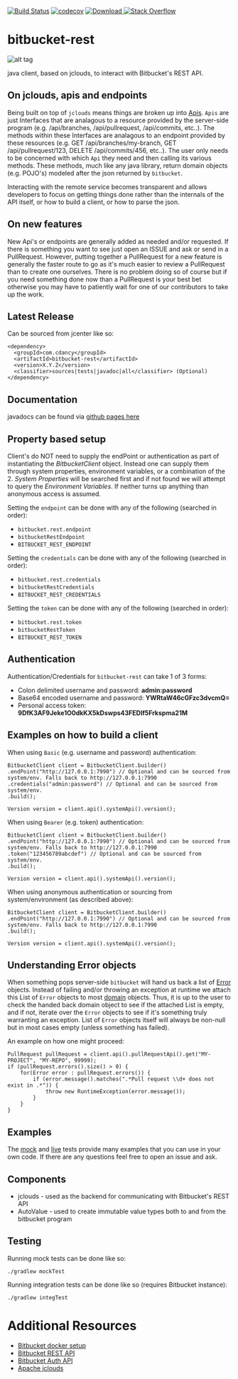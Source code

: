 
[![Build Status](https://travis-ci.org/cdancy/bitbucket-rest.svg?branch=master)](https://travis-ci.org/cdancy/bitbucket-rest)
[![codecov](https://codecov.io/gh/cdancy/bitbucket-rest/branch/master/graph/badge.svg)](https://codecov.io/gh/cdancy/bitbucket-rest)
[![Download](https://api.bintray.com/packages/cdancy/java-libraries/bitbucket-rest/images/download.svg) ](https://bintray.com/cdancy/java-libraries/bitbucket-rest/_latestVersion)
[![Stack Overflow](https://img.shields.io/badge/stack%20overflow-bitbucket&#8211;rest-4183C4.svg)](https://stackoverflow.com/questions/tagged/bitbucket+rest)

# bitbucket-rest
![alt tag](https://wac-cdn.atlassian.com/dam/jcr:e2a6f06f-b3d5-4002-aed3-73539c56a2eb/bitbucket_rgb_blue.png?cdnVersion=cm)

java client, based on jclouds, to interact with Bitbucket's REST API. 


## On jclouds, apis and endpoints
Being built on top of `jclouds` means things are broken up into [Apis](https://github.com/cdancy/bitbucket-rest/tree/master/src/main/java/com/cdancy/bitbucket/rest/features). 
`Apis` are just Interfaces that are analagous to a resource provided by the server-side program (e.g. /api/branches, /api/pullrequest, /api/commits, etc..). 
The methods within these Interfaces are analagous to an endpoint provided by these resources (e.g. GET /api/branches/my-branch, GET /api/pullrequest/123, DELETE /api/commits/456, etc..). 
The user only needs to be concerned with which `Api` they need and then calling its various methods. These methods, much like any java library, return domain objects 
(e.g. POJO's) modeled after the json returned by `bitbucket`. 

Interacting with the remote service becomes transparent and allows developers to focus on getting
things done rather than the internals of the API itself, or how to build a client, or how to parse the json. 

## On new features

New Api's or endpoints are generally added as needed and/or requested. If there is something you want
to see just open an ISSUE and ask or send in a PullRequest. However, putting together a PullRequest
for a new feature is generally the faster route to go as it's much easier to review a PullRequest
than to create one ourselves. There is no problem doing so of course but if you need something done
now than a PullRequest is your best bet otherwise you may have to patiently wait for one of our
contributors to take up the work.

## Latest Release

Can be sourced from jcenter like so:

    <dependency>
      <groupId>com.cdancy</groupId>
      <artifactId>bitbucket-rest</artifactId>
      <version>X.Y.Z</version>
      <classifier>sources|tests|javadoc|all</classifier> (Optional)
    </dependency>
	
## Documentation

javadocs can be found via [github pages here](http://cdancy.github.io/bitbucket-rest/docs/javadoc/)

## Property based setup

Client's do NOT need to supply the endPoint or authentication as part of instantiating the
_BitbucketClient_ object. Instead one can supply them through system properties, environment
variables, or a combination of the 2. _System Properties_ will be searched first and if not
found we will attempt to query the _Environment Variables_. If neither turns up anything
than anonymous access is assumed.

Setting the `endpoint` can be done with any of the following (searched in order):

- `bitbucket.rest.endpoint`
- `bitbucketRestEndpoint`
- `BITBUCKET_REST_ENDPOINT`

Setting the `credentials` can be done with any of the following (searched in order):

- `bitbucket.rest.credentials`
- `bitbucketRestCredentials`
- `BITBUCKET_REST_CREDENTIALS`

Setting the `token` can be done with any of the following (searched in order):

- `bitbucket.rest.token`
- `bitbucketRestToken`
- `BITBUCKET_REST_TOKEN`

## Authentication

Authentication/Credentials for `bitbucket-rest` can take 1 of 3 forms:

- Colon delimited username and password: __admin:password__
- Base64 encoded username and password: __YWRtaW46cGFzc3dvcmQ=__
- Personal access token: __9DfK3AF9Jeke1O0dkKX5kDswps43FEDlf5Frkspma21M__

## Examples on how to build a client

When using `Basic` (e.g. username and password) authentication:

    BitbucketClient client = BitbucketClient.builder()
    .endPoint("http://127.0.0.1:7990") // Optional and can be sourced from system/env. Falls back to http://127.0.0.1:7990
    .credentials("admin:password") // Optional and can be sourced from system/env.
    .build();

    Version version = client.api().systemApi().version();

When using `Bearer` (e.g. token) authentication:

    BitbucketClient client = BitbucketClient.builder()
    .endPoint("http://127.0.0.1:7990") // Optional and can be sourced from system/env. Falls back to http://127.0.0.1:7990
    .token("123456789abcdef") // Optional and can be sourced from system/env.
    .build();

    Version version = client.api().systemApi().version();

When using anonymous authentication or sourcing from system/environment (as described above):

    BitbucketClient client = BitbucketClient.builder()
    .endPoint("http://127.0.0.1:7990") // Optional and can be sourced from system/env. Falls back to http://127.0.0.1:7990
    .build();

    Version version = client.api().systemApi().version();

## Understanding Error objects

When something pops server-side `bitbucket` will hand us back a list of [Error](https://github.com/cdancy/bitbucket-rest/blob/master/src/main/java/com/cdancy/bitbucket/rest/error/Error.java) objects. Instead of failing and/or throwing an exception at runtime we attach this List of `Error` objects 
to most [domain](https://github.com/cdancy/bitbucket-rest/tree/master/src/main/java/com/cdancy/bitbucket/rest/domain) objects. Thus, it is up to the user to check the handed back domain object to see if the attached List is empty, and if not, iterate over the `Error` objects to see if it's something 
truly warranting an exception. List of `Error` objects itself will always be non-null but in most cases empty (unless something has failed).

An example on how one might proceed:

    PullRequest pullRequest = client.api().pullRequestApi().get("MY-PROJECT", "MY-REPO", 99999);
    if (pullRequest.errors().size() > 0) {
        for(Error error : pullRequest.errors()) {
            if (error.message().matches(".*Pull request \\d+ does not exist in .*")) {
                throw new RuntimeException(error.message());
            }
        }
    }


## Examples

The [mock](https://github.com/cdancy/bitbucket-rest/tree/master/src/test/java/com/cdancy/bitbucket/rest/features) and [live](https://github.com/cdancy/bitbucket-rest/tree/master/src/test/java/com/cdancy/bitbucket/rest/features) tests provide many examples
that you can use in your own code. If there are any questions feel free to open an issue and ask.

## Components

- jclouds \- used as the backend for communicating with Bitbucket's REST API
- AutoValue \- used to create immutable value types both to and from the bitbucket program
    
## Testing

Running mock tests can be done like so:

    ./gradlew mockTest
	
Running integration tests can be done like so (requires Bitbucket instance):

    ./gradlew integTest
	
# Additional Resources

* [Bitbucket docker setup](https://bitbucket.org/atlassian/docker-atlassian-bitbucket-server)
* [Bitbucket REST API](https://developer.atlassian.com/static/rest/bitbucket-server/latest/bitbucket-rest.html)
* [Bitbucket Auth API](https://developer.atlassian.com/bitbucket/server/docs/latest/how-tos/example-basic-authentication.html)
* [Apache jclouds](https://jclouds.apache.org/start/)
